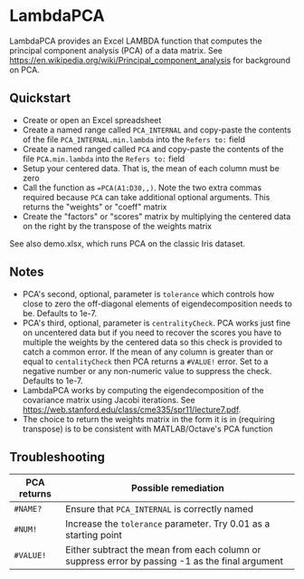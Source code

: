 # LambdaPCA

LambdaPCA provides an Excel LAMBDA function that computes the principal component analysis (PCA) of a data matrix. See <https://en.wikipedia.org/wiki/Principal_component_analysis> for background on PCA.

## Quickstart

- Create or open an Excel spreadsheet
- Create a named range called `PCA_INTERNAL` and copy-paste the contents of the file `PCA_INTERNAL.min.lambda` into the `Refers to:` field
- Create a named ranged called `PCA` and copy-paste the contents of the file `PCA.min.lambda` into the `Refers to:` field
- Setup your centered data. That is, the mean of each column must be zero
- Call the function as `=PCA(A1:D30,,)`. Note the two extra commas required because `PCA` can take additional optional arguments. This returns the "weights" or "coeff" matrix
- Create the "factors" or "scores" matrix by multiplying the centered data on the right by the transpose of the weights matrix

See also demo.xlsx, which runs PCA on the classic Iris dataset.

## Notes

- PCA's second, optional, parameter is `tolerance` which controls how close to zero the off-diagonal elements of eigendecomposition needs to be. Defaults to 1e-7.
- PCA's third, optional, parameter is `centralityCheck`. PCA works just fine on uncentered data but if you need to recover the scores you have to multiple the weights by the centered data so this check is provided to catch a common error. If the mean of any column is greater than or equal to `centalityCheck` then PCA returns a `#VALUE!` error. Set to a negative number or any non-numeric value to suppress the check. Defaults to 1e-7.
- LambdaPCA works by computing the eigendecomposition of the covariance matrix using Jacobi iterations. See <https://web.stanford.edu/class/cme335/spr11/lecture7.pdf>.
- The choice to return the weights matrix in the form it is in (requiring transpose) is to be consistent with MATLAB/Octave's PCA function

## Troubleshooting

| PCA returns | Possible remediation                                                                            |
| ----------- | ----------------------------------------------------------------------------------------------- |
| `#NAME?`    | Ensure that `PCA_INTERNAL` is correctly named                                                   |
| `#NUM!`     | Increase the `tolerance` parameter. Try 0.01 as a starting point                                |
| `#VALUE!`   | Either subtract the mean from each column or suppress error by passing -1 as the final argument |
